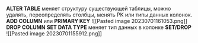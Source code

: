 __ALTER TABLE__ меняет структуру существующей таблицы, можно удалять, переопределять столбцы, менять PK или типы данных колонок.
__ADD COLUMN__ или __PRIMARY KEY__
![[Pasted image 20230701161053.png]]
__DROP COLUMN__
__SET DATA TYPE__ меняет тип данных в колонке
__SET/DROP__
![[Pasted image 20230701155912.png]]

